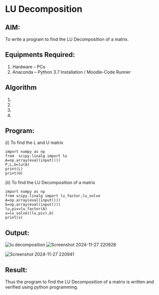 # LU Decomposition 

## AIM:
To write a program to find the LU Decomposition of a matrix.

## Equipments Required:
1. Hardware – PCs
2. Anaconda – Python 3.7 Installation / Moodle-Code Runner

## Algorithm
1. 
2. 
3. 
4. 

## Program:
(i) To find the L and U matrix
```
import numpy as np
from  scipy.linalg import lu
A=np.array(eval(input()))
P,L,U=lu(A)
print(L)
print(U)

```
(ii) To find the LU Decomposition of a matrix
```
import numpy as np
from scipy.linalg import lu_factor,lu_solve
A=np.array(eval(input()))
b=np.array(eval(input()))
lu,piv=lu_factor(A)
x=lu_solve((lu,piv),b)
print(x)

```

## Output:
![lu decomposition]()
![Screenshot 2024-11-27 220928](https://github.com/user-attachments/assets/332c7a06-a418-4060-9630-8987207d9f7c)

![Screenshot 2024-11-27 220941](https://github.com/user-attachments/assets/377a34b6-1e80-449d-a844-a8328f2cab0b)






## Result:
Thus the program to find the LU Decomposition of a matrix is written and verified using python programming.

